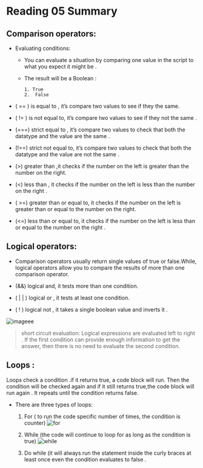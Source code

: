 # Reading 05 Summary
## Comparison operators:
 + Evaluating conditions:
   - You can evaluate a situation by comparing one value in the script to what you expect it might be .
   - The result will be a Boolean :

         1. True 
         2.  False 

+ ( == ) is equal to , it’s compare two values to see if they the same. 

+ ( != ) is not equal to, it’s compare two values to see if they not  the same .

+ (===) strict equal to , it’s compare two values to check that both the datatype and the value are the same .

+ (!==) strict not equal to, it’s compare two values to check that both the datatype and the value are not the same .

+ (>) greater than ,it checks if the number on the left is greater than the number on the right.

+ (<) less than , it checks if the number on the left is less than the number on the right . 

+ ( >=) greater than or equal to, it checks if the number on the left is greater than or equal to the number on the right.

+ (<=) less than or equal to, it checks if the number on the left is less than or equal to the number on the right .

## Logical operators:
 - Comparison operators usually return single values of true or false.While, logical operators allow you to compare the results of more than one comparison operator.
- (&&) logical and, it tests more than one condition.

- ( | | ) logical or , it tests at least one condition.

- ( ! ) logical not , it takes a single boolean value and inverts it .


 ![imageee](https://slideplayer.com/slide/15945194/88/images/25/Logical+Operators+%28cont.%29.jpg)

 >  short circuit evaluation: 
 Logical expressions are evaluated left to right .
If the first condition can provide enough information to get the answer, then there is no need to evaluate the second condition.

## Loops :
Loops check a condition .if it returns true, a code block will run.
Then the condition will be checked again and if it still returns true,the code block will run again .
It repeats until the condition returns false.
- There are three types of loops:
  1. For ( to run the code specific number of times, the condition is counter)
  ![for](https://cdn-media-1.freecodecamp.org/images/1*XJvkwoG4BLFnx6tpfzPZQQ.jpeg)

  2. While (the code will continue to loop for as long as the condition is true)
  ![while](https://media.geeksforgeeks.org/wp-content/uploads/20191118164726/While-Loop-GeeksforGeeks.jpg)
  3. Do while (it will always run the statement inside the curly braces at least once even the condition evaluates to false .
